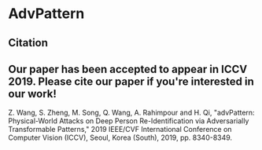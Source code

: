 # AdvPattern 
## Citation
Our paper has been accepted to appear in **ICCV 2019**. Please **cite** our paper if you're interested in our work!
---
Z. Wang, S. Zheng, M. Song, Q. Wang, A. Rahimpour and H. Qi, "advPattern: Physical-World Attacks on Deep Person Re-Identification via Adversarially Transformable Patterns," 2019 IEEE/CVF International Conference on Computer Vision (ICCV), Seoul, Korea (South), 2019, pp. 8340-8349.
